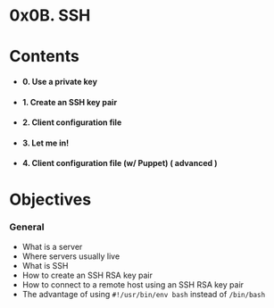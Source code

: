 
# 0x0B. SSH

  

# **Contents**

  
- #### 0. Use a private key
- #### 1. Create an SSH key pair
  
-  #### 2. Client configuration file
- #### 3. Let me in!
- #### 4. Client configuration file (w/ Puppet)  ( advanced )



# Objectives



### General

-   What is a server
-   Where servers usually live
-   What is SSH
-   How to create an SSH RSA key pair
-   How to connect to a remote host using an SSH RSA key pair
-   The advantage of using  `#!/usr/bin/env bash`  instead of  `/bin/bash`
